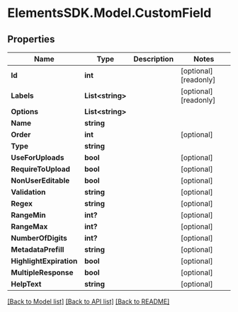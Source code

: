 # ElementsSDK.Model.CustomField

## Properties

Name | Type | Description | Notes
------------ | ------------- | ------------- | -------------
**Id** | **int** |  | [optional] [readonly] 
**Labels** | **List&lt;string&gt;** |  | [optional] [readonly] 
**Options** | **List&lt;string&gt;** |  | 
**Name** | **string** |  | 
**Order** | **int** |  | [optional] 
**Type** | **string** |  | 
**UseForUploads** | **bool** |  | [optional] 
**RequireToUpload** | **bool** |  | [optional] 
**NonUserEditable** | **bool** |  | [optional] 
**Validation** | **string** |  | [optional] 
**Regex** | **string** |  | [optional] 
**RangeMin** | **int?** |  | [optional] 
**RangeMax** | **int?** |  | [optional] 
**NumberOfDigits** | **int?** |  | [optional] 
**MetadataPrefill** | **string** |  | [optional] 
**HighlightExpiration** | **bool** |  | [optional] 
**MultipleResponse** | **bool** |  | [optional] 
**HelpText** | **string** |  | [optional] 

[[Back to Model list]](../README.md#documentation-for-models) [[Back to API list]](../README.md#documentation-for-api-endpoints) [[Back to README]](../README.md)

